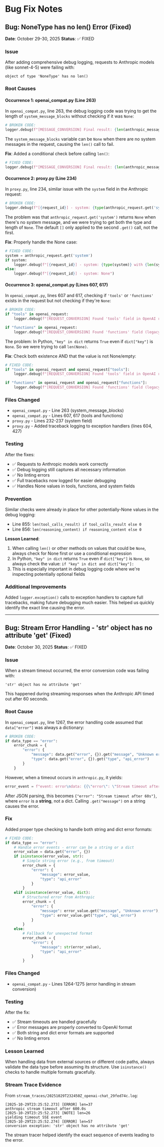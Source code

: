 # Bug Fix Notes

## Bug: NoneType has no len() Error (Fixed)

**Date**: October 29-30, 2025
**Status**: ✅ FIXED

### Issue
After adding comprehensive debug logging, requests to Anthropic models (like sonnet-4-5) were failing with:
```
object of type 'NoneType' has no len()
```

### Root Causes

#### Occurrence 1: openai_compat.py (Line 263)
In `openai_compat.py`, line 263, the debug logging code was trying to get the length of `system_message_blocks` without checking if it was `None`:

```python
# BROKEN CODE:
logger.debug(f"[MESSAGE_CONVERSION] Final result: {len(anthropic_messages)} Anthropic messages, {len(system_message_blocks)} system blocks")
```

The `system_message_blocks` variable can be `None` when there are no system messages in the request, causing the `len()` call to fail.

**Fix**: Added a conditional check before calling `len()`:

```python
# FIXED CODE:
logger.debug(f"[MESSAGE_CONVERSION] Final result: {len(anthropic_messages)} Anthropic messages, {len(system_message_blocks) if system_message_blocks else 0} system blocks")
```

#### Occurrence 2: proxy.py (Line 234)
In `proxy.py`, line 234, similar issue with the `system` field in the Anthropic request:

```python
# BROKEN CODE:
logger.debug(f"[{request_id}] - system: {type(anthropic_request.get('system'))} with {len(anthropic_request.get('system', []))} elements")
```

The problem was that `anthropic_request.get('system')` returns `None` when there's no system message, and we were trying to get both the type and length of `None`. The default `[]` only applied to the second `.get()` call, not the first.

**Fix**: Properly handle the None case:

```python
# FIXED CODE:
system = anthropic_request.get('system')
if system:
    logger.debug(f"[{request_id}] - system: {type(system)} with {len(system)} elements")
else:
    logger.debug(f"[{request_id}] - system: None")
```

#### Occurrence 3: openai_compat.py (Lines 607, 617)
In `openai_compat.py`, lines 607 and 617, checking if `'tools'` or `'functions'` exists in the request but not checking if they're `None`:

```python
# BROKEN CODE:
if "tools" in openai_request:
    logger.debug(f"[REQUEST_CONVERSION] Found 'tools' field in OpenAI request with {len(openai_request['tools'])} tools")

if "functions" in openai_request:
    logger.debug(f"[REQUEST_CONVERSION] Found 'functions' field (legacy) in OpenAI request with {len(openai_request['functions'])} functions")
```

The problem: In Python, `"key" in dict` returns `True` even if `dict["key"]` is `None`. So we were trying to call `len(None)`.

**Fix**: Check both existence AND that the value is not None/empty:

```python
# FIXED CODE:
if "tools" in openai_request and openai_request["tools"]:
    logger.debug(f"[REQUEST_CONVERSION] Found 'tools' field in OpenAI request with {len(openai_request['tools'])} tools")

if "functions" in openai_request and openai_request["functions"]:
    logger.debug(f"[REQUEST_CONVERSION] Found 'functions' field (legacy) in OpenAI request with {len(openai_request['functions'])} functions")
```

### Files Changed
- `openai_compat.py` - Line 263 (system_message_blocks)
- `openai_compat.py` - Lines 607, 617 (tools and functions)
- `proxy.py` - Lines 232-237 (system field)
- `proxy.py` - Added traceback logging to exception handlers (lines 604, 427)

### Testing
After the fixes:
- ✅ Requests to Anthropic models work correctly
- ✅ Debug logging still captures all necessary information
- ✅ No linting errors
- ✅ Full tracebacks now logged for easier debugging
- ✅ Handles None values in tools, functions, and system fields

### Prevention
Similar checks were already in place for other potentially-None values in the debug logging:
- Line 855: `len(tool_calls_result) if tool_calls_result else 0`
- Line 856: `len(reasoning_content) if reasoning_content else 0`

**Lesson Learned**:
1. When calling `len()` or other methods on values that could be `None`, always check for None first or use a conditional expression
2. In Python, `"key" in dict` returns `True` even if `dict["key"]` is `None`, so always check the value: `if "key" in dict and dict["key"]:`
3. This is especially important in debug logging code where we're inspecting potentially optional fields

### Additional Improvements
Added `logger.exception()` calls to exception handlers to capture full tracebacks, making future debugging much easier. This helped us quickly identify the exact line causing the error.

---

## Bug: Stream Error Handling - 'str' object has no attribute 'get' (Fixed)

**Date**: October 30, 2025
**Status**: ✅ FIXED

### Issue
When a stream timeout occurred, the error conversion code was failing with:
```
'str' object has no attribute 'get'
```

This happened during streaming responses when the Anthropic API timed out after 60 seconds.

### Root Cause
In `openai_compat.py`, line 1267, the error handling code assumed that `data["error"]` was always a dictionary:

```python
# BROKEN CODE:
if data_type == "error":
    error_chunk = {
        "error": {
            "message": data.get("error", {}).get("message", "Unknown error"),
            "type": data.get("error", {}).get("type", "api_error")
        }
    }
```

However, when a timeout occurs in `anthropic.py`, it yields:
```python
error_event = f"event: error\ndata: {{\"error\": \"Stream timeout after {STREAM_TIMEOUT}s\"}}\n\n"
```

After JSON parsing, this becomes `{"error": "Stream timeout after 60s"}`, where `error` is a **string**, not a dict. Calling `.get("message")` on a string causes the error.

### Fix
Added proper type checking to handle both string and dict error formats:

```python
# FIXED CODE:
if data_type == "error":
    # Handle error events - error can be a string or a dict
    error_value = data.get("error", {})
    if isinstance(error_value, str):
        # Simple string error (e.g., from timeout)
        error_chunk = {
            "error": {
                "message": error_value,
                "type": "api_error"
            }
        }
    elif isinstance(error_value, dict):
        # Structured error from Anthropic
        error_chunk = {
            "error": {
                "message": error_value.get("message", "Unknown error"),
                "type": error_value.get("type", "api_error")
            }
        }
    else:
        # Fallback for unexpected format
        error_chunk = {
            "error": {
                "message": str(error_value),
                "type": "api_error"
            }
        }
```

### Files Changed
- `openai_compat.py` - Lines 1264-1275 (error handling in stream conversion)

### Testing
After the fix:
- ✅ Stream timeouts are handled gracefully
- ✅ Error messages are properly converted to OpenAI format
- ✅ Both string and dict error formats are supported
- ✅ No linting errors

### Lesson Learned
When handling data from external sources or different code paths, always validate the data type before assuming its structure. Use `isinstance()` checks to handle multiple formats gracefully.

### Stream Trace Evidence
From `stream_traces/20251029T232450Z_openai-chat_29fed74c.log`:
```
[2025-10-29T23:25:52.273] [ERROR] len=37
anthropic stream timeout after 600.0s
[2025-10-29T23:25:52.273] [NOTE] len=26
yielding timeout SSE event
[2025-10-29T23:25:52.274] [ERROR] len=57
conversion exception: 'str' object has no attribute 'get'
```

The stream tracer helped identify the exact sequence of events leading to the error.
